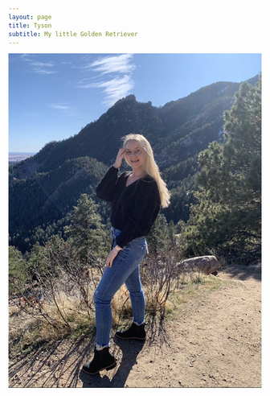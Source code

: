 ```yaml
---
layout: page
title: Tyson
subtitle: My little Golden Retriever
---
```



<img width="1604" alt="Tyson1" src="/assets/img/kirstenboulder.jpg">

